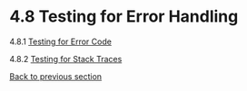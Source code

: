 # 4.8 Testing for Error Handling

4.8.1 [Testing for Error Code](01-Testing_for_Error_Code.md)

4.8.2 [Testing for Stack Traces](02-Testing_for_Stack_Traces.md)

[Back to previous section](../)
